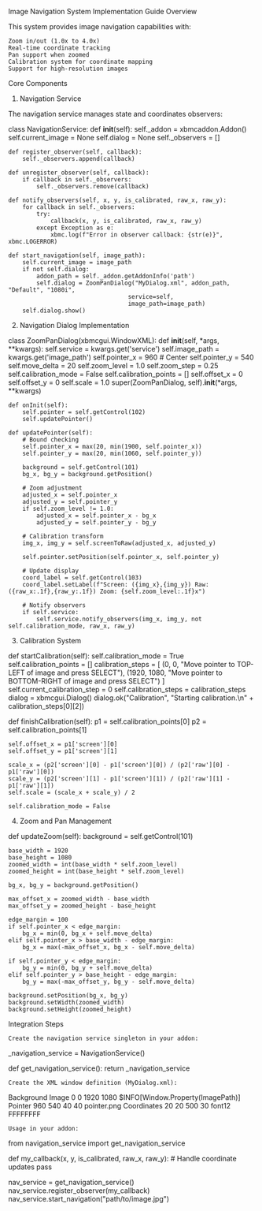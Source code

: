 Image Navigation System Implementation Guide
Overview

This system provides image navigation capabilities with:

    Zoom in/out (1.0x to 4.0x)
    Real-time coordinate tracking
    Pan support when zoomed
    Calibration system for coordinate mapping
    Support for high-resolution images

Core Components
1. Navigation Service

The navigation service manages state and coordinates observers:

class NavigationService:
    def __init__(self):
        self._addon = xbmcaddon.Addon()
        self.current_image = None
        self.dialog = None
        self._observers = []
        
    def register_observer(self, callback):
        self._observers.append(callback)
        
    def unregister_observer(self, callback):
        if callback in self._observers:
            self._observers.remove(callback)
            
    def notify_observers(self, x, y, is_calibrated, raw_x, raw_y):
        for callback in self._observers:
            try:
                callback(x, y, is_calibrated, raw_x, raw_y)
            except Exception as e:
                xbmc.log(f"Error in observer callback: {str(e)}", xbmc.LOGERROR)
                
    def start_navigation(self, image_path):
        self.current_image = image_path
        if not self.dialog:
            addon_path = self._addon.getAddonInfo('path')
            self.dialog = ZoomPanDialog("MyDialog.xml", addon_path, "Default", "1080i", 
                                      service=self,
                                      image_path=image_path)
        self.dialog.show()

2. Navigation Dialog Implementation

class ZoomPanDialog(xbmcgui.WindowXML):
    def __init__(self, *args, **kwargs):
        self.service = kwargs.get('service')
        self.image_path = kwargs.get('image_path')
        self.pointer_x = 960  # Center
        self.pointer_y = 540
        self.move_delta = 20
        self.zoom_level = 1.0
        self.zoom_step = 0.25
        self.calibration_mode = False
        self.calibration_points = []
        self.offset_x = 0
        self.offset_y = 0
        self.scale = 1.0
        super(ZoomPanDialog, self).__init__(*args, **kwargs)

    def onInit(self):
        self.pointer = self.getControl(102)
        self.updatePointer()

    def updatePointer(self):
        # Bound checking
        self.pointer_x = max(20, min(1900, self.pointer_x))
        self.pointer_y = max(20, min(1060, self.pointer_y))
        
        background = self.getControl(101)
        bg_x, bg_y = background.getPosition()
        
        # Zoom adjustment
        adjusted_x = self.pointer_x
        adjusted_y = self.pointer_y
        if self.zoom_level != 1.0:
            adjusted_x = self.pointer_x - bg_x
            adjusted_y = self.pointer_y - bg_y
            
        # Calibration transform
        img_x, img_y = self.screenToRaw(adjusted_x, adjusted_y)
        
        self.pointer.setPosition(self.pointer_x, self.pointer_y)
        
        # Update display
        coord_label = self.getControl(103)
        coord_label.setLabel(f"Screen: ({img_x},{img_y}) Raw: ({raw_x:.1f},{raw_y:.1f}) Zoom: {self.zoom_level:.1f}x")
        
        # Notify observers
        if self.service:
            self.service.notify_observers(img_x, img_y, not self.calibration_mode, raw_x, raw_y)

3. Calibration System

def startCalibration(self):
    self.calibration_mode = True
    self.calibration_points = []
    calibration_steps = [
        (0, 0, "Move pointer to TOP-LEFT of image and press SELECT"),
        (1920, 1080, "Move pointer to BOTTOM-RIGHT of image and press SELECT")
    ]
    self.current_calibration_step = 0
    self.calibration_steps = calibration_steps
    dialog = xbmcgui.Dialog()
    dialog.ok("Calibration", "Starting calibration.\n" + calibration_steps[0][2])

def finishCalibration(self):
    p1 = self.calibration_points[0]
    p2 = self.calibration_points[1]
    
    self.offset_x = p1['screen'][0]
    self.offset_y = p1['screen'][1]
    
    scale_x = (p2['screen'][0] - p1['screen'][0]) / (p2['raw'][0] - p1['raw'][0])
    scale_y = (p2['screen'][1] - p1['screen'][1]) / (p2['raw'][1] - p1['raw'][1])
    self.scale = (scale_x + scale_y) / 2
    
    self.calibration_mode = False

4. Zoom and Pan Management

def updateZoom(self):
    background = self.getControl(101)
    
    base_width = 1920
    base_height = 1080
    zoomed_width = int(base_width * self.zoom_level)
    zoomed_height = int(base_height * self.zoom_level)
    
    bg_x, bg_y = background.getPosition()
    
    max_offset_x = zoomed_width - base_width
    max_offset_y = zoomed_height - base_height
    
    edge_margin = 100
    if self.pointer_x < edge_margin:
        bg_x = min(0, bg_x + self.move_delta)
    elif self.pointer_x > base_width - edge_margin:
        bg_x = max(-max_offset_x, bg_x - self.move_delta)
        
    if self.pointer_y < edge_margin:
        bg_y = min(0, bg_y + self.move_delta)
    elif self.pointer_y > base_height - edge_margin:
        bg_y = max(-max_offset_y, bg_y - self.move_delta)
    
    background.setPosition(bg_x, bg_y)
    background.setWidth(zoomed_width)
    background.setHeight(zoomed_height)

Integration Steps

    Create the navigation service singleton in your addon:

_navigation_service = NavigationService()

def get_navigation_service():
    return _navigation_service

    Create the XML window definition (MyDialog.xml):

<?xml version="1.0" encoding="UTF-8"?>
<window>
    <controls>
        <control type="image" id="101">
            <description>Background Image</description>
            <left>0</left>
            <top>0</top>
            <width>1920</width>
            <height>1080</height>
            <texture>$INFO[Window.Property(ImagePath)]</texture>
        </control>
        <control type="image" id="102">
            <description>Pointer</description>
            <left>960</left>
            <top>540</top>
            <width>40</width>
            <height>40</height>
            <texture>pointer.png</texture>
        </control>
        <control type="label" id="103">
            <description>Coordinates</description>
            <left>20</left>
            <top>20</top>
            <width>500</width>
            <height>30</height>
            <font>font12</font>
            <textcolor>FFFFFFFF</textcolor>
        </control>
    </controls>
</window>

    Usage in your addon:

from navigation_service import get_navigation_service

def my_callback(x, y, is_calibrated, raw_x, raw_y):
    # Handle coordinate updates
    pass

nav_service = get_navigation_service()
nav_service.register_observer(my_callback)
nav_service.start_navigation("path/to/image.jpg")